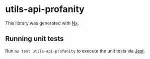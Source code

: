 # utils-api-profanity

This library was generated with [Nx](https://nx.dev).

## Running unit tests

Run `nx test utils-api-profanity` to execute the unit tests via [Jest](https://jestjs.io).
